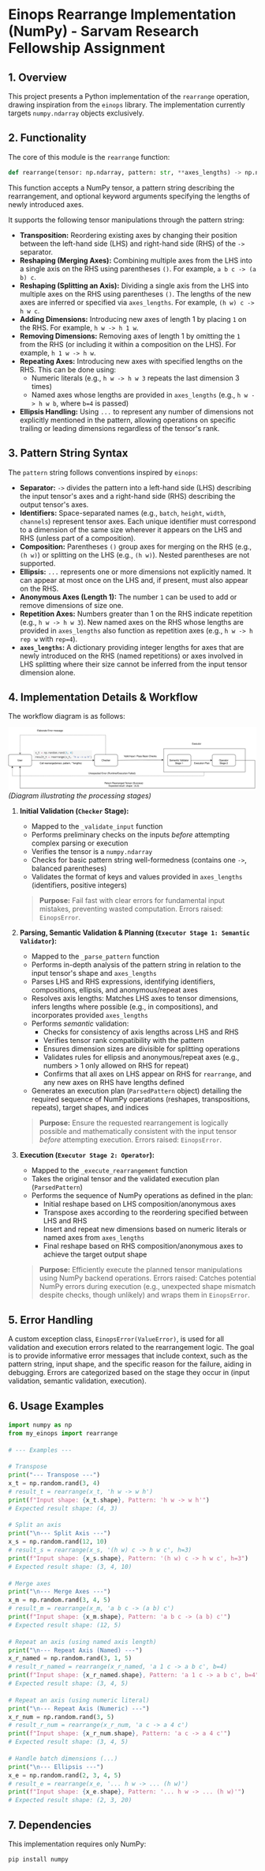 # Einops Rearrange Implementation (NumPy) - Sarvam Research Fellowship Assignment

## 1. Overview

This project presents a Python implementation of the `rearrange` operation, drawing inspiration from the `einops` library. The implementation currently targets `numpy.ndarray` objects exclusively.

## 2. Functionality

The core of this module is the `rearrange` function:

```python
def rearrange(tensor: np.ndarray, pattern: str, **axes_lengths) -> np.ndarray:
```

This function accepts a NumPy tensor, a pattern string describing the rearrangement, and optional keyword arguments specifying the lengths of newly introduced axes.

It supports the following tensor manipulations through the pattern string:

* **Transposition:** Reordering existing axes by changing their position between the left-hand side (LHS) and right-hand side (RHS) of the `->` separator.
* **Reshaping (Merging Axes):** Combining multiple axes from the LHS into a single axis on the RHS using parentheses `()`. For example, `a b c -> (a b) c`.
* **Reshaping (Splitting an Axis):** Dividing a single axis from the LHS into multiple axes on the RHS using parentheses `()`. The lengths of the new axes are inferred or specified via `axes_lengths`. For example, `(h w) c -> h w c`.
* **Adding Dimensions:** Introducing new axes of length 1 by placing `1` on the RHS. For example, `h w -> h 1 w`.
* **Removing Dimensions:** Removing axes of length 1 by omitting the `1` from the RHS (or including it within a composition on the LHS). For example, `h 1 w -> h w`.
* **Repeating Axes:** Introducing new axes with specified lengths on the RHS. This can be done using:
  * Numeric literals (e.g., `h w -> h w 3` repeats the last dimension 3 times)
  * Named axes whose lengths are provided in `axes_lengths` (e.g., `h w -> h w b`, where `b=4` is passed)
* **Ellipsis Handling:** Using `...` to represent any number of dimensions not explicitly mentioned in the pattern, allowing operations on specific trailing or leading dimensions regardless of the tensor's rank.

## 3. Pattern String Syntax

The `pattern` string follows conventions inspired by `einops`:

* **Separator:** `->` divides the pattern into a left-hand side (LHS) describing the input tensor's axes and a right-hand side (RHS) describing the output tensor's axes.
* **Identifiers:** Space-separated names (e.g., `batch`, `height`, `width`, `channels`) represent tensor axes. Each unique identifier must correspond to a dimension of the same size wherever it appears on the LHS and RHS (unless part of a composition).
* **Composition:** Parentheses `()` group axes for merging on the RHS (e.g., `(h w)`) or splitting on the LHS (e.g., `(h w)`). Nested parentheses are not supported.
* **Ellipsis:** `...` represents one or more dimensions not explicitly named. It can appear at most once on the LHS and, if present, must also appear on the RHS.
* **Anonymous Axes (Length 1):** The number `1` can be used to add or remove dimensions of size one.
* **Repetition Axes:** Numbers greater than 1 on the RHS indicate repetition (e.g., `h w -> h w 3`). New named axes on the RHS whose lengths are provided in `axes_lengths` also function as repetition axes (e.g., `h w -> h rep w` with `rep=4`).
* **`axes_lengths`:** A dictionary providing integer lengths for axes that are newly introduced on the RHS (named repetitions) or axes involved in LHS splitting where their size cannot be inferred from the input tensor dimension alone.

## 4. Implementation Details & Workflow

The workflow diagram is as follows:

![Workflow Diagram](diagram.svg) _(Diagram illustrating the processing stages)_

1. **Initial Validation (`Checker` Stage):**
   - Mapped to the `_validate_input` function
   - Performs preliminary checks on the inputs _before_ attempting complex parsing or execution
   - Verifies the tensor is a `numpy.ndarray`
   - Checks for basic pattern string well-formedness (contains one `->`, balanced parentheses)
   - Validates the format of keys and values provided in `axes_lengths` (identifiers, positive integers)

   > **Purpose:** Fail fast with clear errors for fundamental input mistakes, preventing wasted computation. Errors raised: `EinopsError`.

2. **Parsing, Semantic Validation & Planning (`Executor Stage 1: Semantic Validator`):**
   - Mapped to the `_parse_pattern` function
   - Performs in-depth analysis of the pattern string in relation to the input tensor's shape and `axes_lengths`
   - Parses LHS and RHS expressions, identifying identifiers, compositions, ellipsis, and anonymous/repeat axes
   - Resolves axis lengths: Matches LHS axes to tensor dimensions, infers lengths where possible (e.g., in compositions), and incorporates provided `axes_lengths`
   - Performs _semantic_ validation:
     - Checks for consistency of axis lengths across LHS and RHS
     - Verifies tensor rank compatibility with the pattern
     - Ensures dimension sizes are divisible for splitting operations
     - Validates rules for ellipsis and anonymous/repeat axes (e.g., numbers > 1 only allowed on RHS for repeat)
     - Confirms that all axes on LHS appear on RHS for `rearrange`, and any new axes on RHS have lengths defined
   - Generates an execution plan (`ParsedPattern` object) detailing the required sequence of NumPy operations (reshapes, transpositions, repeats), target shapes, and indices

   > **Purpose:** Ensure the requested rearrangement is logically possible and mathematically consistent with the input tensor _before_ attempting execution. Errors raised: `EinopsError`.

3. **Execution (`Executor Stage 2: Operator`):**
   - Mapped to the `_execute_rearrangement` function
   - Takes the original tensor and the validated execution plan (`ParsedPattern`)
   - Performs the sequence of NumPy operations as defined in the plan:
     - Initial reshape based on LHS composition/anonymous axes
     - Transpose axes according to the reordering specified between LHS and RHS
     - Insert and repeat new dimensions based on numeric literals or named axes from `axes_lengths`
     - Final reshape based on RHS composition/anonymous axes to achieve the target output shape

   > **Purpose:** Efficiently execute the planned tensor manipulations using NumPy backend operations. Errors raised: Catches potential NumPy errors during execution (e.g., unexpected shape mismatch despite checks, though unlikely) and wraps them in `EinopsError`.

## 5. Error Handling

A custom exception class, `EinopsError(ValueError)`, is used for all validation and execution errors related to the rearrangement logic. The goal is to provide informative error messages that include context, such as the pattern string, input shape, and the specific reason for the failure, aiding in debugging. Errors are categorized based on the stage they occur in (input validation, semantic validation, execution).

## 6. Usage Examples

```python
import numpy as np
from my_einops import rearrange

# --- Examples ---

# Transpose
print("--- Transpose ---")
x_t = np.random.rand(3, 4)
# result_t = rearrange(x_t, 'h w -> w h')
print(f"Input shape: {x_t.shape}, Pattern: 'h w -> w h'")
# Expected result shape: (4, 3)

# Split an axis
print("\n--- Split Axis ---")
x_s = np.random.rand(12, 10)
# result_s = rearrange(x_s, '(h w) c -> h w c', h=3)
print(f"Input shape: {x_s.shape}, Pattern: '(h w) c -> h w c', h=3")
# Expected result shape: (3, 4, 10)

# Merge axes
print("\n--- Merge Axes ---")
x_m = np.random.rand(3, 4, 5)
# result_m = rearrange(x_m, 'a b c -> (a b) c')
print(f"Input shape: {x_m.shape}, Pattern: 'a b c -> (a b) c'")
# Expected result shape: (12, 5)

# Repeat an axis (using named axis length)
print("\n--- Repeat Axis (Named) ---")
x_r_named = np.random.rand(3, 1, 5)
# result_r_named = rearrange(x_r_named, 'a 1 c -> a b c', b=4)
print(f"Input shape: {x_r_named.shape}, Pattern: 'a 1 c -> a b c', b=4")
# Expected result shape: (3, 4, 5)

# Repeat an axis (using numeric literal)
print("\n--- Repeat Axis (Numeric) ---")
x_r_num = np.random.rand(3, 5)
# result_r_num = rearrange(x_r_num, 'a c -> a 4 c')
print(f"Input shape: {x_r_num.shape}, Pattern: 'a c -> a 4 c'")
# Expected result shape: (3, 4, 5)

# Handle batch dimensions (...)
print("\n--- Ellipsis ---")
x_e = np.random.rand(2, 3, 4, 5)
# result_e = rearrange(x_e, '... h w -> ... (h w)')
print(f"Input shape: {x_e.shape}, Pattern: '... h w -> ... (h w)'")
# Expected result shape: (2, 3, 20)
```

## 7. Dependencies

This implementation requires only NumPy:

```bash
pip install numpy
```
